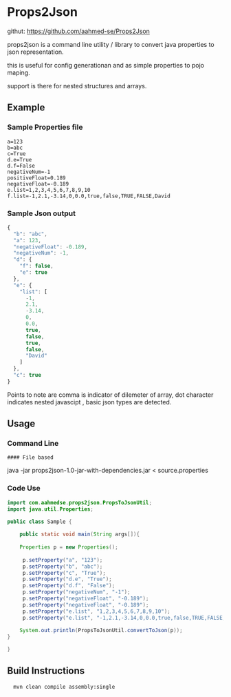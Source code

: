 # Props2Json

githut: https://github.com/aahmed-se/Props2Json


props2json is a command line utility / library to convert java properties to json representation.

this is useful for config generationan and as simple properties to pojo maping.

support is there for nested structures and arrays.

## Example 

### Sample Properties file

```properties
a=123
b=abc
c=True
d.e=True
d.f=False
negativeNum=-1
positiveFloat=0.189
negativeFloat=-0.189
e.list=1,2,3,4,5,6,7,8,9,10
f.list=-1,2.1,-3.14,0,0.0,true,false,TRUE,FALSE,David
```

### Sample Json output

```javascript
{
  "b": "abc",
  "a": 123,
  "negativeFloat": -0.189,
  "negativeNum": -1,
  "d": {
    "f": false,
    "e": true
  },
  "e": {
    "list": [
      -1,
      2.1,
      -3.14,
      0,
      0.0,
      true,
      false,
      true,
      false,
      "David"
    ]
  },
  "c": true
}
```

Points to note are comma is indicator of dilemeter of array, dot character indicates nested javascipt , basic json types are detected.

## Usage

### Command Line

	#### File based 

  java -jar props2json-1.0-jar-with-dependencies.jar <  source.properties 


### Code Use

```java
import com.aahmedse.props2json.PropsToJsonUtil;
import java.util.Properties;

public class Sample {	
	
	public static void main(String args[]){
		
	Properties p = new Properties();
	
	 p.setProperty("a", "123");
	 p.setProperty("b", "abc");
	 p.setProperty("c", "True");
	 p.setProperty("d.e", "True");
	 p.setProperty("d.f", "False");
	 p.setProperty("negativeNum", "-1");
	 p.setProperty("negativeFloat", "-0.189");
	 p.setProperty("negativeFloat", "-0.189");
	 p.setProperty("e.list", "1,2,3,4,5,6,7,8,9,10");
	 p.setProperty("e.list", "-1,2.1,-3.14,0,0.0,true,false,TRUE,FALSE,David");
	 
	System.out.println(PropsToJsonUtil.convertToJson(p));
}

}
```


## Build Instructions

```
  mvn clean compile assembly:single

```

